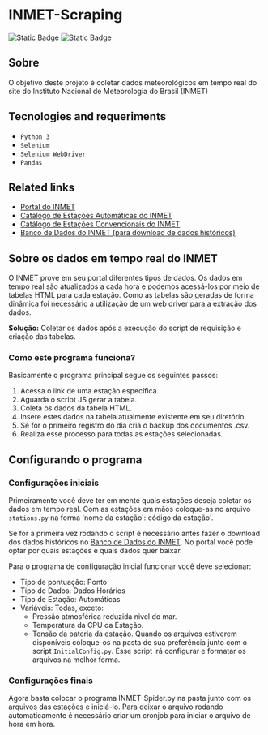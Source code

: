 # INMET-Scraping
![Static Badge](https://img.shields.io/badge/LICENSE-MIT-blue) ![Static Badge](https://img.shields.io/badge/Status-In%20development-yellow)


## Sobre
O objetivo deste projeto é coletar dados meteorológicos em tempo real do site do Instituto Nacional de Meteorologia do Brasil (INMET)

## Tecnologies and requeriments
* `Python 3`
* `Selenium`
* `Selenium WebDriver`
* `Pandas`

## Related links

* [Portal do INMET](https://portal.inmet.gov.br/)
* [Catálogo de Estações Automáticas do INMET](https://portal.inmet.gov.br/paginas/catalogoaut)
* [Catálogo de Estações Convencionais do INMET](https://portal.inmet.gov.br/paginas/catalogoman)
* [Banco de Dados do INMET (para download de dados históricos)](https://bdmep.inmet.gov.br/)

## Sobre os dados em tempo real do INMET
O INMET prove em seu portal diferentes tipos de dados. Os dados em tempo real são atualizados a cada hora e podemos acessá-los por meio de tabelas HTML para cada estação.
Como as tabelas são geradas de forma dinâmica foi necessário a utilização de um web driver para a extração dos dados.

**Solução:** Coletar os dados após a execução do script de requisição e criação das tabelas.

### Como este programa funciona?
Basicamente o programa principal segue os seguintes passos:
1. Acessa o link de uma estação específica.
2. Aguarda o script JS gerar a tabela.
3. Coleta os dados da tabela HTML.
4. Insere estes dados na tabela atualmente existente em seu diretório.
5. Se for o primeiro registro do dia cria o backup dos documentos .csv.
6. Realiza esse processo para todas as estações selecionadas.


## Configurando o programa

### Configurações iniciais

Primeiramente você deve ter em mente quais estações deseja coletar os dados em tempo real. Com as estações em mãos coloque-as no arquivo `stations.py` na forma 'nome da estação':'código da estação'.

Se for a primeira vez rodando o script é necessário antes fazer o download dos dados históricos no [Banco de Dados do INMET](https://bdmep.inmet.gov.br/).
No portal você pode optar por quais estações e quais dados quer baixar.

Para o programa de configuração inicial funcionar você deve selecionar:
* Tipo de pontuação: Ponto
* Tipo de Dados: Dados Horários
* Tipo de Estação: Automáticas
* Variáveis: Todas, exceto: 
  * Pressão atmosférica reduzida nivel do mar.
  * Temperatura da CPU da Estação.
  * Tensão da bateria da estação.
Quando os arquivos estiverem disponíveis coloque-os na pasta de sua preferência junto com o script `InitialConfig.py`.
Esse script irá configurar e formatar os arquivos na melhor forma.

### Configurações finais
Agora basta colocar o programa INMET-Spider.py na pasta junto com os arquivos das estações e iniciá-lo.
Para deixar o arquivo rodando automaticamente é necessário criar um cronjob para iniciar o arquivo de hora em hora.
